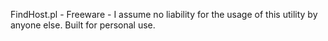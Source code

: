 FindHost.pl - Freeware - I assume no liability for the usage of this utility by anyone else. Built for personal use.